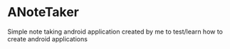 # ANoteTaker

Simple note taking android application created by me to test/learn how to create android applications
